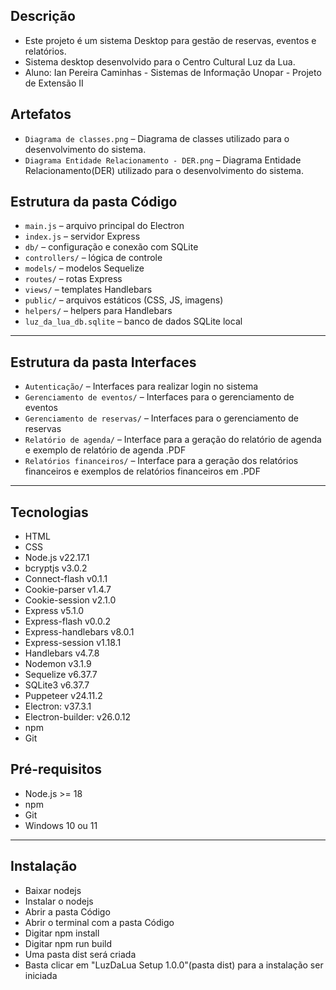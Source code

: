 ## Descrição

- Este projeto é um sistema Desktop para gestão de reservas, eventos e relatórios.
- Sistema desktop desenvolvido para o Centro Cultural Luz da Lua.
- Aluno: Ian Pereira Caminhas - Sistemas de Informação Unopar - Projeto de Extensão II

## Artefatos

- `Diagrama de classes.png` – Diagrama de classes utilizado para o desenvolvimento do sistema.
- `Diagrama Entidade Relacionamento - DER.png` – Diagrama Entidade Relacionamento(DER) utilizado para o desenvolvimento do sistema.

## Estrutura da pasta Código

- `main.js` – arquivo principal do Electron
- `index.js` – servidor Express
- `db/` – configuração e conexão com SQLite
- `controllers/` – lógica de controle
- `models/` – modelos Sequelize
- `routes/` – rotas Express
- `views/` – templates Handlebars
- `public/` – arquivos estáticos (CSS, JS, imagens)
- `helpers/` – helpers para Handlebars
- `luz_da_lua_db.sqlite` – banco de dados SQLite local

---

## Estrutura da pasta Interfaces

- `Autenticação/` – Interfaces para realizar login no sistema
- `Gerenciamento de eventos/` – Interfaces para o gerenciamento de eventos
- `Gerenciamento de reservas/` – Interfaces para o gerenciamento de reservas
- `Relatório de agenda/` – Interface para a geração do relatório de agenda e exemplo de relatório de agenda .PDF
- `Relatórios financeiros/` – Interface para a geração dos relatórios financeiros e exemplos de relatórios financeiros em .PDF

---

## Tecnologias

- HTML
- CSS
- Node.js v22.17.1
- bcryptjs v3.0.2
- Connect-flash v0.1.1
- Cookie-parser v1.4.7
- Cookie-session v2.1.0
- Express v5.1.0
- Express-flash v0.0.2
- Express-handlebars v8.0.1
- Express-session v1.18.1
- Handlebars v4.7.8
- Nodemon v3.1.9
- Sequelize v6.37.7
- SQLite3 v6.37.7
- Puppeteer v24.11.2
- Electron: v37.3.1
- Electron-builder: v26.0.12
- npm
- Git

## Pré-requisitos

- Node.js >= 18
- npm
- Git
- Windows 10 ou 11

---

## Instalação

- Baixar nodejs
- Instalar o nodejs
- Abrir a pasta Código
- Abrir o terminal com a pasta Código
- Digitar npm install
- Digitar npm run build
- Uma pasta dist será criada
- Basta clicar em "LuzDaLua Setup 1.0.0"(pasta dist) para a instalação ser iniciada

